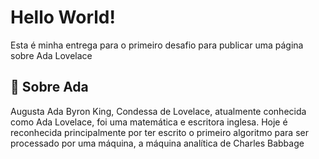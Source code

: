 # Hello World!

Esta é minha entrega para o primeiro desafio para publicar uma página sobre Ada Lovelace



## 🚀 Sobre Ada
Augusta Ada Byron King, Condessa de Lovelace, atualmente conhecida como Ada Lovelace, foi uma matemática e escritora inglesa. Hoje é reconhecida principalmente por ter escrito o primeiro algoritmo para ser processado por uma máquina, a máquina analítica de Charles Babbage

